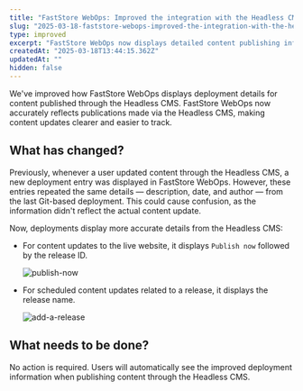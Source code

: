 ```yaml
---
title: "FastStore WebOps: Improved the integration with the Headless CMS"
slug: "2025-03-18-faststore-webops-improved-the-integration-with-the-headless-cms"
type: improved
excerpt: "FastStore WebOps now displays detailed content publishing information from the Headless CMS."
createdAt: "2025-03-18T13:44:15.362Z"
updatedAt: ""
hidden: false
---
```


We've improved how FastStore WebOps displays deployment details for content published through the Headless CMS. FastStore WebOps now accurately reflects publications made via the Headless CMS, making content updates clearer and easier to track.

## What has changed?

Previously, whenever a user updated content through the Headless CMS, a new deployment entry was displayed in FastStore WebOps. However, these entries repeated the same details — description, date, and author — from the last Git-based deployment. This could cause confusion, as the information didn't reflect the actual content update.

Now, deployments display more accurate details from the Headless CMS:

- For content updates to the live website, it displays `Publish now` followed by the release ID.

  ![publish-now](https://cdn.jsdelivr.net/gh/vtexdocs/dev-portal-content@main/images/publish-now.png)

- For scheduled content updates related to a release, it displays the release name.

  ![add-a-release](https://cdn.jsdelivr.net/gh/vtexdocs/dev-portal-content@main/images/add-a-release.png)

## What needs to be done?

No action is required. Users will automatically see the improved deployment information when publishing content through the Headless CMS.
